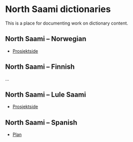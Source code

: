 # North Saami dictionaries
This is a place for documenting work on dictionary content.


## North Saami – Norwegian

* [Prosjektside](smenob/smenob.md)

   
## North Saami – Finnish
...

## North Saami – Lule Saami

* [Prosjektside](smesmj/smesmj.md)


## North Saami – Spanish

* [Plan](spadict/SpanishNortSaami.html)
